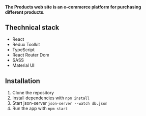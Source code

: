 <h4>The Products web site is an e-commerce platform for purchasing different products.</h4>

<h2>Thechnical stack</h2>

<ul>
  <li>React</li>
  <li>Redux Toolkit</li>
  <li>TypeScript</li>
  <li>React Router Dom</li>
  <li>SASS</li>
  <li>Material UI</li>
</ul>

<h2>Installation</h2>

<ol>
  <li>Clone the repository</li>
  <li>Install dependencies with <code>npm install</code></li>
  <li>Start json-server <code>json-server --watch db.json</code></li>
  <li>Run the app with <code>npm start</code></li>
</ol>
